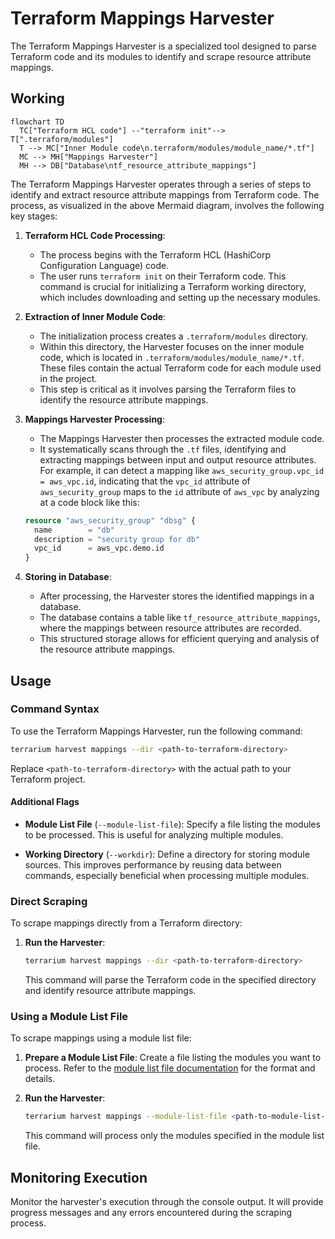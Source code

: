 # Terraform Mappings Harvester

The Terraform Mappings Harvester is a specialized tool designed to parse Terraform code and its modules to identify and scrape resource attribute mappings.

## Working

```mermaid
flowchart TD
  TC["Terraform HCL code"] --"terraform init"--> T[".terraform/modules"]
  T --> MC["Inner Module code\n.terraform/modules/module_name/*.tf"]
  MC --> MH["Mappings Harvester"]
  MH --> DB["Database\ntf_resource_attribute_mappings"]
```

The Terraform Mappings Harvester operates through a series of steps to identify and extract resource attribute mappings from Terraform code. The process, as visualized in the above Mermaid diagram, involves the following key stages:

1. **Terraform HCL Code Processing**:
   - The process begins with the Terraform HCL (HashiCorp Configuration Language) code.
   - The user runs `terraform init` on their Terraform code. This command is crucial for initializing a Terraform working directory, which includes downloading and setting up the necessary modules.

2. **Extraction of Inner Module Code**:
   - The initialization process creates a `.terraform/modules` directory.
   - Within this directory, the Harvester focuses on the inner module code, which is located in `.terraform/modules/module_name/*.tf`. These files contain the actual Terraform code for each module used in the project.
   - This step is critical as it involves parsing the Terraform files to identify the resource attribute mappings.

3. **Mappings Harvester Processing**:
   - The Mappings Harvester then processes the extracted module code.
   - It systematically scans through the `.tf` files, identifying and extracting mappings between input and output resource attributes. For example, it can detect a mapping like `aws_security_group.vpc_id = aws_vpc.id`, indicating that the `vpc_id` attribute of `aws_security_group` maps to the `id` attribute of `aws_vpc` by analyzing at a code block like this:

    ```tf
    resource "aws_security_group" "dbsg" {
      name        = "db"
      description = "security group for db"
      vpc_id      = aws_vpc.demo.id
    }
    ```

4. **Storing in Database**:
   - After processing, the Harvester stores the identified mappings in a database.
   - The database contains a table like `tf_resource_attribute_mappings`, where the mappings between resource attributes are recorded.
   - This structured storage allows for efficient querying and analysis of the resource attribute mappings.

## Usage

### Command Syntax

To use the Terraform Mappings Harvester, run the following command:

```sh
terrarium harvest mappings --dir <path-to-terraform-directory>
```

Replace `<path-to-terraform-directory>` with the actual path to your Terraform project.

#### Additional Flags

- **Module List File** (`--module-list-file`): Specify a file listing the modules to be processed. This is useful for analyzing multiple modules.

- **Working Directory** (`--workdir`): Define a directory for storing module sources. This improves performance by reusing data between commands, especially beneficial when processing multiple modules.

### Direct Scraping

To scrape mappings directly from a Terraform directory:

1. **Run the Harvester**:

    ```sh
    terrarium harvest mappings --dir <path-to-terraform-directory>
    ```

    This command will parse the Terraform code in the specified directory and identify resource attribute mappings.

### Using a Module List File

To scrape mappings using a module list file:

1. **Prepare a Module List File**: Create a file listing the modules you want to process. Refer to the [module list file documentation](https://github.com/cldcvr/terrarium/blob/main/src/pkg/metadata/modulelist/readme.md) for the format and details.

2. **Run the Harvester**:

    ```sh
    terrarium harvest mappings --module-list-file <path-to-module-list-file>
    ```

    This command will process only the modules specified in the module list file.

## Monitoring Execution

Monitor the harvester's execution through the console output. It will provide progress messages and any errors encountered during the scraping process.
